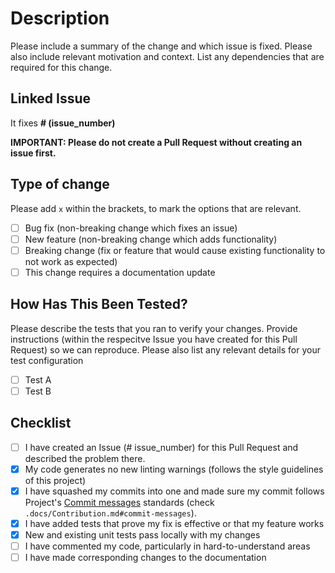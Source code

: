 # Description

Please include a summary of the change and which issue is fixed. Please also include relevant motivation and context. List any dependencies that are required for this change.

## Linked Issue

It fixes **# (issue_number)**

**IMPORTANT: Please do not create a Pull Request without creating an issue first.**

## Type of change

Please add ```x``` within the brackets, to mark the options that are relevant.

- [ ] Bug fix (non-breaking change which fixes an issue)
- [ ] New feature (non-breaking change which adds functionality)
- [ ] Breaking change (fix or feature that would cause existing functionality to not work as expected)
- [ ] This change requires a documentation update

## How Has This Been Tested?

Please describe the tests that you ran to verify your changes. Provide instructions (within the respecitve Issue you have created for this Pull Request) so we can reproduce. Please also list any relevant details for your test configuration

- [ ] Test A
- [ ] Test B

## Checklist

- [ ] I have created an Issue (# issue_number) for this Pull Request and described the problem there.
- [x] My code generates no new linting warnings (follows the style guidelines of this project)
- [x] I have squashed my commits into one and made sure my commit follows Project's [Commit messages](../docs/Contribution.md#commit-messages) standards (check ```.docs/Contribution.md#commit-messages```).
- [x] I have added tests that prove my fix is effective or that my feature works
- [x] New and existing unit tests pass locally with my changes
- [ ] I have commented my code, particularly in hard-to-understand areas
- [ ] I have made corresponding changes to the documentation
